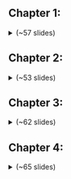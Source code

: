## Chapter 1:

<details>
    <summary>(~57 slides)</summary>
    <br>
    <img src="chapter1/0001.png">
    <img src="chapter1/0002.png">
    <img src="chapter1/0003.png">
    <img src="chapter1/0004.png">
    <img src="chapter1/0005.png">
    <img src="chapter1/0006.png">
    <img src="chapter1/0007.png">
    <img src="chapter1/0008.png">
    <img src="chapter1/0009.png">
    <img src="chapter1/0010.png">
    <img src="chapter1/0011.png">
    <img src="chapter1/0012.png">
    <img src="chapter1/0013.png">
    <img src="chapter1/0014.png">
    <img src="chapter1/0015.png">
    <img src="chapter1/0016.png">
    <img src="chapter1/0017.png">
    <img src="chapter1/0018.png">
    <img src="chapter1/0019.png">
    <img src="chapter1/0020.png">
    <img src="chapter1/0021.png">
    <img src="chapter1/0022.png">
    <img src="chapter1/0023.png">
    <img src="chapter1/0024.png">
    <img src="chapter1/0025.png">
    <img src="chapter1/0026.png">
    <img src="chapter1/0027.png">
    <img src="chapter1/0028.png">
    <img src="chapter1/0029.png">
    <img src="chapter1/0030.png">
    <img src="chapter1/0031.png">
    <img src="chapter1/0032.png">
    <img src="chapter1/0033.png">
    <img src="chapter1/0034.png">
    <img src="chapter1/0035.png">
    <img src="chapter1/0036.png">
    <img src="chapter1/0037.png">
    <img src="chapter1/0038.png">
    <img src="chapter1/0039.png">
    <img src="chapter1/0040.png">
    <img src="chapter1/0041.png">
    <img src="chapter1/0042.png">
    <img src="chapter1/0043.png">
    <img src="chapter1/0044.png">
    <img src="chapter1/0045.png">
    <img src="chapter1/0046.png">
    <img src="chapter1/0047.png">
    <img src="chapter1/0048.png">
    <img src="chapter1/0049.png">
    <img src="chapter1/0050.png">
    <img src="chapter1/0051.png">
    <img src="chapter1/0052.png">
    <img src="chapter1/0053.png">
    <img src="chapter1/0054.png">
    <img src="chapter1/0055.png">
    <img src="chapter1/0056.png">
    <img src="chapter1/0057.png">
</details>

## Chapter 2:

<details>
    <summary>(~53 slides)</summary>
    <br>
    <img src="chapter2/0001.png">
    <img src="chapter2/0002.png">
    <img src="chapter2/0003.png">
    <img src="chapter2/0004.png">
    <img src="chapter2/0005.png">
    <img src="chapter2/0006.png">
    <img src="chapter2/0007.png">
    <img src="chapter2/0008.png">
    <img src="chapter2/0009.png">
    <img src="chapter2/0010.png">
    <img src="chapter2/0011.png">
    <img src="chapter2/0012.png">
    <img src="chapter2/0013.png">
    <img src="chapter2/0014.png">
    <img src="chapter2/0015.png">
    <img src="chapter2/0016.png">
    <img src="chapter2/0017.png">
    <img src="chapter2/0018.png">
    <img src="chapter2/0019.png">
    <img src="chapter2/0020.png">
    <img src="chapter2/0021.png">
    <img src="chapter2/0022.png">
    <img src="chapter2/0023.png">
    <img src="chapter2/0024.png">
    <img src="chapter2/0025.png">
    <img src="chapter2/0026.png">
    <img src="chapter2/0027.png">
    <img src="chapter2/0028.png">
    <img src="chapter2/0029.png">
    <img src="chapter2/0030.png">
    <img src="chapter2/0031.png">
    <img src="chapter2/0032.png">
    <img src="chapter2/0033.png">
    <img src="chapter2/0034.png">
    <img src="chapter2/0035.png">
    <img src="chapter2/0036.png">
    <img src="chapter2/0037.png">
    <img src="chapter2/0038.png">
    <img src="chapter2/0039.png">
    <img src="chapter2/0040.png">
    <img src="chapter2/0041.png">
    <img src="chapter2/0042.png">
    <img src="chapter2/0043.png">
    <img src="chapter2/0044.png">
    <img src="chapter2/0045.png">
    <img src="chapter2/0046.png">
    <img src="chapter2/0047.png">
    <img src="chapter2/0048.png">
    <img src="chapter2/0049.png">
    <img src="chapter2/0050.png">
    <img src="chapter2/0051.png">
    <img src="chapter2/0052.png">
    <img src="chapter2/0053.png">
</details>

## Chapter 3:

<details>
    <summary>(~62 slides)</summary>
    <br>
    <img src="chapter3/0001.png">
    <img src="chapter3/0002.png">
    <img src="chapter3/0003.png">
    <img src="chapter3/0004.png">
    <img src="chapter3/0005.png">
    <img src="chapter3/0006.png">
    <img src="chapter3/0007.png">
    <img src="chapter3/0008.png">
    <img src="chapter3/0009.png">
    <img src="chapter3/0010.png">
    <img src="chapter3/0011.png">
    <img src="chapter3/0012.png">
    <img src="chapter3/0013.png">
    <img src="chapter3/0014.png">
    <img src="chapter3/0015.png">
    <img src="chapter3/0016.png">
    <img src="chapter3/0017.png">
    <img src="chapter3/0018.png">
    <img src="chapter3/0019.png">
    <img src="chapter3/0020.png">
    <img src="chapter3/0021.png">
    <img src="chapter3/0022.png">
    <img src="chapter3/0023.png">
    <img src="chapter3/0024.png">
    <img src="chapter3/0025.png">
    <img src="chapter3/0026.png">
    <img src="chapter3/0027.png">
    <img src="chapter3/0028.png">
    <img src="chapter3/0029.png">
    <img src="chapter3/0030.png">
    <img src="chapter3/0031.png">
    <img src="chapter3/0032.png">
    <img src="chapter3/0033.png">
    <img src="chapter3/0034.png">
    <img src="chapter3/0035.png">
    <img src="chapter3/0036.png">
    <img src="chapter3/0037.png">
    <img src="chapter3/0038.png">
    <img src="chapter3/0039.png">
    <img src="chapter3/0040.png">
    <img src="chapter3/0041.png">
    <img src="chapter3/0042.png">
    <img src="chapter3/0043.png">
    <img src="chapter3/0044.png">
    <img src="chapter3/0045.png">
    <img src="chapter3/0046.png">
    <img src="chapter3/0047.png">
    <img src="chapter3/0048.png">
    <img src="chapter3/0049.png">
    <img src="chapter3/0050.png">
    <img src="chapter3/0051.png">
    <img src="chapter3/0052.png">
    <img src="chapter3/0053.png">
    <img src="chapter3/0054.png">
    <img src="chapter3/0055.png">
    <img src="chapter3/0056.png">
    <img src="chapter3/0057.png">
    <img src="chapter3/0058.png">
    <img src="chapter3/0059.png">
    <img src="chapter3/0060.png">
    <img src="chapter3/0061.png">
    <img src="chapter3/0062.png">
</details>

## Chapter 4:

<details>
    <summary>(~65 slides)</summary>
    <br>
    <img src="chapter4/0001.png">
    <img src="chapter4/0002.png">
    <img src="chapter4/0003.png">
    <img src="chapter4/0004.png">
    <img src="chapter4/0005.png">
    <img src="chapter4/0006.png">
    <img src="chapter4/0007.png">
    <img src="chapter4/0008.png">
    <img src="chapter4/0009.png">
    <img src="chapter4/0010.png">
    <img src="chapter4/0011.png">
    <img src="chapter4/0012.png">
    <img src="chapter4/0013.png">
    <img src="chapter4/0014.png">
    <img src="chapter4/0015.png">
    <img src="chapter4/0016.png">
    <img src="chapter4/0017.png">
    <img src="chapter4/0018.png">
    <img src="chapter4/0019.png">
    <img src="chapter4/0020.png">
    <img src="chapter4/0021.png">
    <img src="chapter4/0022.png">
    <img src="chapter4/0023.png">
    <img src="chapter4/0024.png">
    <img src="chapter4/0025.png">
    <img src="chapter4/0026.png">
    <img src="chapter4/0027.png">
    <img src="chapter4/0028.png">
    <img src="chapter4/0029.png">
    <img src="chapter4/0030.png">
    <img src="chapter4/0031.png">
    <img src="chapter4/0032.png">
    <img src="chapter4/0033.png">
    <img src="chapter4/0034.png">
    <img src="chapter4/0035.png">
    <img src="chapter4/0036.png">
    <img src="chapter4/0037.png">
    <img src="chapter4/0038.png">
    <img src="chapter4/0039.png">
    <img src="chapter4/0040.png">
    <img src="chapter4/0041.png">
    <img src="chapter4/0042.png">
    <img src="chapter4/0043.png">
    <img src="chapter4/0044.png">
    <img src="chapter4/0045.png">
    <img src="chapter4/0046.png">
    <img src="chapter4/0047.png">
    <img src="chapter4/0048.png">
    <img src="chapter4/0049.png">
    <img src="chapter4/0050.png">
    <img src="chapter4/0051.png">
    <img src="chapter4/0052.png">
    <img src="chapter4/0053.png">
    <img src="chapter4/0054.png">
    <img src="chapter4/0055.png">
    <img src="chapter4/0056.png">
    <img src="chapter4/0057.png">
    <img src="chapter4/0058.png">
    <img src="chapter4/0059.png">
    <img src="chapter4/0060.png">
    <img src="chapter4/0061.png">
    <img src="chapter4/0062.png">
    <img src="chapter4/0063.png">
    <img src="chapter4/0064.png">
    <img src="chapter4/0065.png">
</details>
